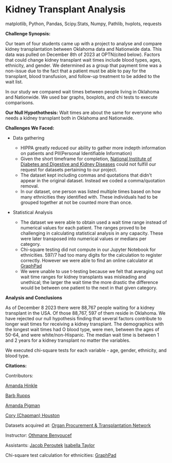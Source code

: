 # Kidney Transplant Analysis
matplotlib, Python, Pandas, Scipy.Stats, Numpy, Pathlib, hvplots, requests

**Challenge Synopsis:**

Our team of four students came up with a project to analyse and compare kidney transplantation between Oklahoma data and Nationwide data. This data was pulled on December 8th of 2023 at OPTN(cited below). Factors that could change kidney transplant wait times include blood types, ages, ethnicity, and gender. We determined as a group that payment time was a non-issue due to the fact that a patient must be able to pay for the transplant, blood transfusion, and follow-up treatment to be added to the wait list.

In our study we compared wait times between people living in Oklahoma and Nationwide. We used bar graphs, boxplots, and chi tests to execute comparisons.

**Our Null Hypothothesis:** Wait times are about the same for everyone who needs a kidney transplant both in Oklahoma and Nationwide.


**Challenges We Faced:**
- Data gathering
  
  - HIPPA greatly reduced our ability to gather more indepth information on patients and PII(Personal Identifiable Information)
  - Given the short timeframe for completion, [National Institute of Diabetes and Digestive and Kidney Diseases](https://www.niddk.nih.gov/) could not fulfill our request for datasets pertaining to our project.
  - The dataset kept including commas and quotations that didn't appear in the original dataset. Instead we coded a comma/quotation removal.
  - In our dataset, one person was listed multiple times based on how many ethnicities they identified with. These individuals had to be grouped together at not be counted more than once.

- Statistical Analysis
  - The dataset we were able to obtain used a wait time range instead of numerical values for each patient. The ranges proved to be challenging in calculating statistical analysis in any capacity. These were later transposed into numerical values or medians per category.
  - Chi-square testing did not compute in our Jupyter Notebook for ethnicities. 597/7 had too many digits for the calculation to register correctly. However we were able to find an online calculator at [GraphPad](https://www.graphpad.com/quickcalcs/chisquared2/)
  - We were unable to use t-testing because we felt that averaging out wait time ranges for kidney transplants was misleading and unethical; the larger the wait time the more drastic the difference would be between one patient to the next in that given category.

**Analysis and Conclusions**

As of December 8 2023 there were 88,767 people waiting for a kidney transplant in the USA. Of those 88,767, 597 of them reside in Oklahoma. We have rejected our null hypothesis finding that several factors contribute to longer wait times for receiving a kidney transplant. The demographics with the longest wait times had O blood type, were men, between the ages of 50-64, and were white/non-Hispanic. The median wait time is between 1 and 2 years for a kidney transplant no matter the variables.

We executed chi-square tests for each variable - age, gender, ethnicity, and blood type. 

**Citations:**

Contributors:

[Amanda Hinkle](https://www.linkedin.com/in/amanda-hinkle-9105941b6/)

[Barb Rupps](https://www.linkedin.com/in/barbrupps/)

[Amanda Pigman](https://www.linkedin.com/in/amanda-pigman-904558227/)

[Cory (Chapman) Houston](https://www.linkedin.com/in/cory-houston-679447147/)

Datasets acquired at: [Organ Procurement & Transplantation Network](https://optn.transplant.hrsa.gov/)

Instructor: [Othmane Benyoucef](https://www.linkedin.com/in/othmane-benyoucef-219a8637/)

Assistants: [Jacob Peroutek](https://www.linkedin.com/in/jperoutek/) [Isabella Taylor](https://www.linkedin.com/in/isabellajade/)

Chi-square test calculation for ethnicities: [GraphPad](https://www.graphpad.com/quickcalcs/chisquared2/)
